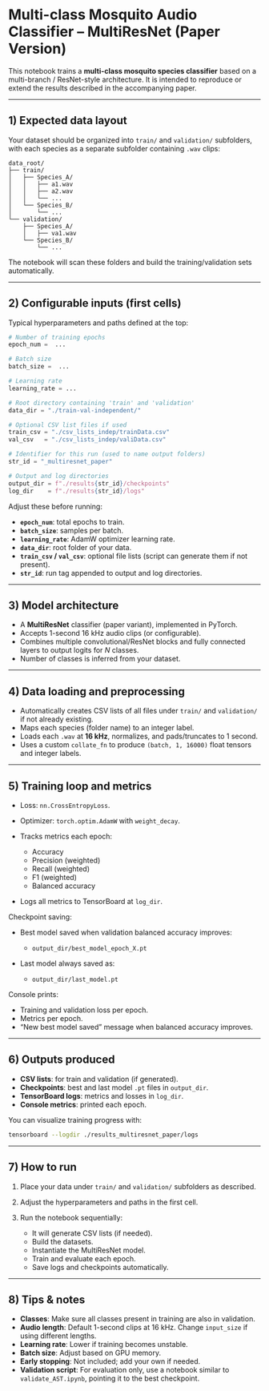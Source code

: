 
# Multi-class Mosquito Audio Classifier – MultiResNet (Paper Version)

This notebook trains a **multi-class mosquito species classifier** based on a multi-branch / ResNet-style architecture. It is intended to reproduce or extend the results described in the accompanying paper.

---

## 1) Expected data layout

Your dataset should be organized into `train/` and `validation/` subfolders, with each species as a separate subfolder containing `.wav` clips:

```
data_root/
├── train/
│   ├── Species_A/
│   │   ├── a1.wav
│   │   ├── a2.wav
│   │   └── ...
│   └── Species_B/
│       └── ...
└── validation/
    ├── Species_A/
    │   ├── va1.wav
    └── Species_B/
        └── ...
```

The notebook will scan these folders and build the training/validation sets automatically.

---

## 2) Configurable inputs (first cells)

Typical hyperparameters and paths defined at the top:

```python
# Number of training epochs
epoch_num =  ...

# Batch size
batch_size =  ...

# Learning rate
learning_rate = ...

# Root directory containing 'train' and 'validation'
data_dir = "./train-val-independent/"

# Optional CSV list files if used
train_csv = "./csv_lists_indep/trainData.csv"
val_csv   = "./csv_lists_indep/valiData.csv"

# Identifier for this run (used to name output folders)
str_id = "_multiresnet_paper"

# Output and log directories
output_dir = f"./results{str_id}/checkpoints"
log_dir    = f"./results{str_id}/logs"
```

Adjust these before running:

* **`epoch_num`**: total epochs to train.
* **`batch_size`**: samples per batch.
* **`learning_rate`**: AdamW optimizer learning rate.
* **`data_dir`**: root folder of your data.
* **`train_csv` / `val_csv`**: optional file lists (script can generate them if not present).
* **`str_id`**: run tag appended to output and log directories.

---

## 3) Model architecture

* A **MultiResNet** classifier (paper variant), implemented in PyTorch.
* Accepts 1-second 16 kHz audio clips (or configurable).
* Combines multiple convolutional/ResNet blocks and fully connected layers to output logits for *N* classes.
* Number of classes is inferred from your dataset.

---

## 4) Data loading and preprocessing

* Automatically creates CSV lists of all files under `train/` and `validation/` if not already existing.
* Maps each species (folder name) to an integer label.
* Loads each `.wav` at **16 kHz**, normalizes, and pads/truncates to 1 second.
* Uses a custom `collate_fn` to produce `(batch, 1, 16000)` float tensors and integer labels.

---

## 5) Training loop and metrics

* Loss: `nn.CrossEntropyLoss`.
* Optimizer: `torch.optim.AdamW` with `weight_decay`.
* Tracks metrics each epoch:

  * Accuracy
  * Precision (weighted)
  * Recall (weighted)
  * F1 (weighted)
  * Balanced accuracy
* Logs all metrics to TensorBoard at `log_dir`.

Checkpoint saving:

* Best model saved when validation balanced accuracy improves:

  * `output_dir/best_model_epoch_X.pt`
* Last model always saved as:

  * `output_dir/last_model.pt`

Console prints:

* Training and validation loss per epoch.
* Metrics per epoch.
* “New best model saved” message when balanced accuracy improves.

---

## 6) Outputs produced

* **CSV lists**: for train and validation (if generated).
* **Checkpoints**: best and last model `.pt` files in `output_dir`.
* **TensorBoard logs**: metrics and losses in `log_dir`.
* **Console metrics**: printed each epoch.

You can visualize training progress with:

```bash
tensorboard --logdir ./results_multiresnet_paper/logs
```

---

## 7) How to run

1. Place your data under `train/` and `validation/` subfolders as described.
2. Adjust the hyperparameters and paths in the first cell.
3. Run the notebook sequentially:

   * It will generate CSV lists (if needed).
   * Build the datasets.
   * Instantiate the MultiResNet model.
   * Train and evaluate each epoch.
   * Save logs and checkpoints automatically.

---

## 8) Tips & notes

* **Classes**: Make sure all classes present in training are also in validation.
* **Audio length**: Default 1-second clips at 16 kHz. Change `input_size` if using different lengths.
* **Learning rate**: Lower if training becomes unstable.
* **Batch size**: Adjust based on GPU memory.
* **Early stopping**: Not included; add your own if needed.
* **Validation script**: For evaluation only, use a notebook similar to `validate_AST.ipynb`, pointing it to the best checkpoint.

